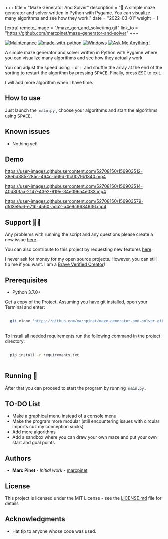 +++
title = "Maze Generator And Solver"
description = "🌽 A simple maze generator and solver written in Python with Pygame. You can visualize many algorithms and see how they work."
date = "2022-03-01"
weight = 1

[extra]
remote_image = "/maze_gen_and_solve/img.gif"
link_to = "https://github.com/marcpinet/maze-generator-and-solver"
+++

<style>
/* GitHub Alert Styles */
.github-alert {
    border-radius: 6px;
    margin: 16px 0;
    padding: 12px 16px;
    border-left: 4px solid;
}

.github-alert-note {
    background-color: #ddf4ff;
    border-color: #0969da;
}

.github-alert-tip {
    background-color: #dcfce7;
    border-color: #1a7f37;
}

.github-alert-important {
    background-color: #f3e8ff;
    border-color: #8250df;
}

.github-alert-warning {
    background-color: #fff8dc;
    border-color: #d1242f;
}

.github-alert-caution {
    background-color: #ffebee;
    border-color: #d1242f;
}

/* Table Wrapper */
.table-wrapper {
    overflow-x: auto;
    margin: 16px 0;
}

.table-wrapper table {
    width: 100%;
    border-collapse: collapse;
}

.table-wrapper th,
.table-wrapper td {
    border: 1px solid #d1d5da;
    padding: 8px 12px;
    text-align: left;
}

.table-wrapper th {
    font-weight: 600;
}

/* Video Styles */
video {
    max-width: 100%;
    height: auto;
    border-radius: 6px;
    margin: 16px 0;
}

/* Code Block Styles */
pre {
    background-color: #f6f8fa;
    border-radius: 6px;
    padding: 16px;
    overflow-x: auto;
    margin: 16px 0;
}

code {
    background-color: #f6f8fa;
    padding: 2px 4px;
    border-radius: 3px;
    font-family: 'SFMono-Regular', 'Monaco', 'Inconsolata', 'Liberation Mono', 'Consolas', monospace;
    font-size: 85%;
    color: #24292f;
}

pre code {
    background-color: transparent;
    padding: 0;
}

/* Dark mode support for inline code */
@media (prefers-color-scheme: dark) {
    pre {
        background-color: #161b22;
        color: #f0f6fc;
    }
    
    code {
        background-color: #21262d;
        color: #f0f6fc;
    }
    
    pre code {
        background-color: transparent;
        color: inherit;
    }
}
</style>

[![Maintenance](https://img.shields.io/badge/Maintained%3F-yes-green.svg)](https://GitHub.com/Naereen/StrapDown.js/graphs/commit-activity) [![made-with-python](https://img.shields.io/badge/Made%20with-Python-1f425f.svg)](https://www.python.org/) [![Windows](https://svgshare.com/i/ZhY.svg)](https://svgshare.com/i/ZhY.svg) [![Ask Me Anything !](https://img.shields.io/badge/Ask%20me-anything-1abc9c.svg)](https://GitHub.com/Naereen/ama)

A simple maze generator and solver written in Python with Pygame where you can visualize many algorithms and see how they actually work.

You can adjust the speed using <kbd>→</kbd> or <kbd>←</kbd> and shuffle the array at the end of the sorting to restart the algorithm by pressing <kbd>SPACE</kbd>. Finally, press <kbd>ESC</kbd> to exit.

I will add more algorithm when I have time.

## How to use

Just launch the `main.py`, choose your algorithms and start the algorithms using <kbd>SPACE</kbd>.

## Known issues

<ul>
    <li>Nothing yet!</li>
</ul>

## Demo

https://user-images.githubusercontent.com/52708150/156903512-38ebd385-285c-464c-b69d-1fc0079b1340.mp4

https://user-images.githubusercontent.com/52708150/156903514-40d80faa-2147-43e2-919e-34e096a4e033.mp4

https://user-images.githubusercontent.com/52708150/156903579-dfd3e9c6-e71b-4560-acb2-a4e9c9684936.mp4

## Support 👨‍💻

Any problems with running the script and any questions please create a new issue [here](https://github.com/marcpinet/maze-generator-and-solver/issues/new?assignees=&labels=&template=bug_report.md&title=).

You can also contribute to this project by requesting new features [here](https://github.com/marcpinet/maze-generator-and-solver/new?assignees=&labels=&template=feature_request.md&title=).

I never ask for money for my open source projects. However, you can still tip me if you want.
I am a [Brave Verified Creator](https://i.imgur.com/fOUfdM5.png)!

## Prerequisites

* Python 3.7.0+

Get a copy of the Project. Assuming you have git installed, open your Terminal and enter:

```bash
git clone 'https://github.com/marcpinet/maze-generator-and-solver.git'
```

To install all needed requirements run the following command in the project directory:

```bash
pip install -r requirements.txt
```

## Running 🏃

After that you can proceed to start the program by running `main.py`.

## TO-DO List

<ul>
    <li>Make a graphical menu instead of a console menu</li>
    <li>Make the program more modular (still encountering issues with circular imports cuz my conception sucks)</li>
    <li>Add more algorithms</li>
    <li>Add a sandbox where you can draw your own maze and put your own start and goal points</li>
</ul>

## Authors

* **Marc Pinet** - *Initial work* - [marcpinet](https://github.com/marcpinet)

## License

This project is licensed under the MIT License - see the [LICENSE.md](https://github.com/marcpinet/maze-generator-and-solver/tree/main/LICENSE.md) file for details

## Acknowledgments

* Hat tip to anyone whose code was used.